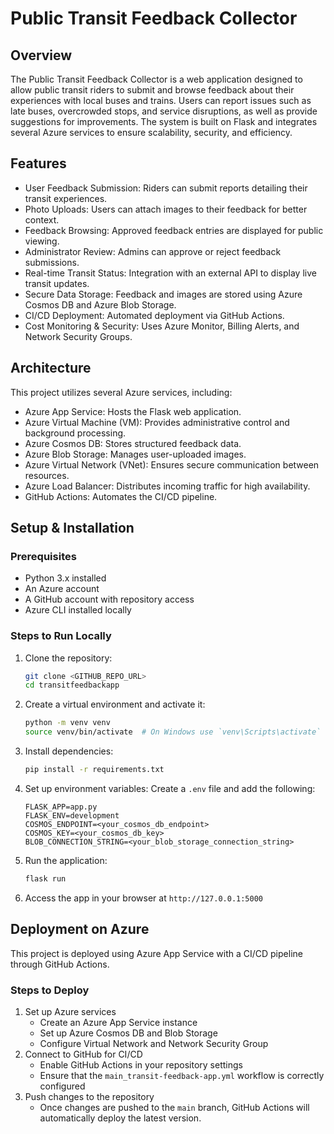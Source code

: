 # Public Transit Feedback Collector

## Overview
The Public Transit Feedback Collector is a web application designed to allow public transit riders to submit and browse feedback about their experiences with local buses and trains. Users can report issues such as late buses, overcrowded stops, and service disruptions, as well as provide suggestions for improvements. The system is built on Flask and integrates several Azure services to ensure scalability, security, and efficiency.

## Features
- User Feedback Submission: Riders can submit reports detailing their transit experiences.
- Photo Uploads: Users can attach images to their feedback for better context.
- Feedback Browsing: Approved feedback entries are displayed for public viewing.
- Administrator Review: Admins can approve or reject feedback submissions.
- Real-time Transit Status: Integration with an external API to display live transit updates.
- Secure Data Storage: Feedback and images are stored using Azure Cosmos DB and Azure Blob Storage.
- CI/CD Deployment: Automated deployment via GitHub Actions.
- Cost Monitoring & Security: Uses Azure Monitor, Billing Alerts, and Network Security Groups.

## Architecture
This project utilizes several Azure services, including:
- Azure App Service: Hosts the Flask web application.
- Azure Virtual Machine (VM): Provides administrative control and background processing.
- Azure Cosmos DB: Stores structured feedback data.
- Azure Blob Storage: Manages user-uploaded images.
- Azure Virtual Network (VNet): Ensures secure communication between resources.
- Azure Load Balancer: Distributes incoming traffic for high availability.
- GitHub Actions: Automates the CI/CD pipeline.

## Setup & Installation
### Prerequisites
- Python 3.x installed
- An Azure account
- A GitHub account with repository access
- Azure CLI installed locally

### Steps to Run Locally
1. Clone the repository:
   ```bash
   git clone <GITHUB_REPO_URL>
   cd transitfeedbackapp
   ```
2. Create a virtual environment and activate it:
   ```bash
   python -m venv venv
   source venv/bin/activate  # On Windows use `venv\Scripts\activate`
   ```
3. Install dependencies:
   ```bash
   pip install -r requirements.txt
   ```
4. Set up environment variables:
   Create a `.env` file and add the following:
   ```
   FLASK_APP=app.py
   FLASK_ENV=development
   COSMOS_ENDPOINT=<your_cosmos_db_endpoint>
   COSMOS_KEY=<your_cosmos_db_key>
   BLOB_CONNECTION_STRING=<your_blob_storage_connection_string>
   ```
5. Run the application:
   ```bash
   flask run
   ```
6. Access the app in your browser at `http://127.0.0.1:5000`

## Deployment on Azure
This project is deployed using Azure App Service with a CI/CD pipeline through GitHub Actions.

### Steps to Deploy
1. Set up Azure services
   - Create an Azure App Service instance
   - Set up Azure Cosmos DB and Blob Storage
   - Configure Virtual Network and Network Security Group
2. Connect to GitHub for CI/CD
   - Enable GitHub Actions in your repository settings
   - Ensure that the `main_transit-feedback-app.yml` workflow is correctly configured
3. Push changes to the repository
   - Once changes are pushed to the `main` branch, GitHub Actions will automatically deploy the latest version.

